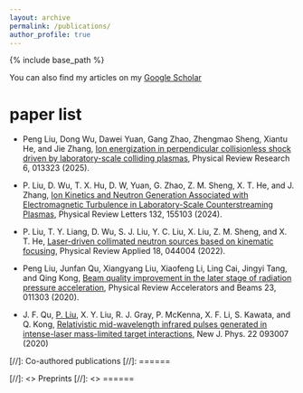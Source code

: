 ```yaml
---
layout: archive
permalink: /publications/
author_profile: true
---
```


{% include base_path %}

You can also find my articles on my [Google Scholar](https://scholar.google.com/citations?hl=en&user=lDU18aIAAAAJ) 

paper list
======
* Peng Liu, Dong Wu, Dawei Yuan, Gang Zhao, Zhengmao Sheng, Xiantu He, and Jie Zhang, [Ion energization in perpendicular collisionless shock driven by laboratory-scale colliding plasmas](https://journals.aps.org/prresearch/abstract/10.1103/PhysRevResearch.7.013267), Physical Review Research 6, 013323 (2025).

* P. Liu, D. Wu, T. X. Hu, D. W, Yuan, G. Zhao, Z. M. Sheng, X. T. He, and J. Zhang, [Ion Kinetics and Neutron Generation Associated with Electromagnetic Turbulence in Laboratory-Scale Counterstreaming Plasmas](https://journals.aps.org/prl/abstract/10.1103/PhysRevLett.132.155103), Physical Review Letters 132, 155103 (2024).

* P. Liu, T. Y. Liang, D. Wu, S. J. Liu, Y. C. Liu, X. Liu, Z. M. Sheng, and X. T. He, [Laser-driven collimated neutron sources based on kinematic focusing](https://journals.aps.org/prapplied/abstract/10.1103/PhysRevApplied.18.044004), Physical Review Applied 18, 044004 (2022).

* Peng Liu, Junfan Qu, Xiangyang Liu, Xiaofeng Li, Ling Cai, Jingyi Tang, and Qing Kong, [Beam quality improvement in the later stage of radiation pressure acceleration](https://journals.aps.org/prab/abstract/10.1103/PhysRevAccelBeams.23.011303), Physical Review Accelerators and Beams 23, 011303 (2020).
  
* J. F. Qu, <u>P. Liu</u>, X. Y. Liu, R. J. Gray, P. McKenna, X. F. Li, S. Kawata, and Q. Kong, [Relativistic mid-wavelength infrared pulses generated in intense-laser mass-limited target interactions](https://iopscience.iop.org/article/10.1088/1367-2630/abaab0), New J. Phys. 22 093007 (2020)
  
[//]: Co-authored publications
[//]: ======


[//]: <> Preprints
[//]: <> ======

